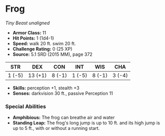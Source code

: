 # Frog

*Tiny* *Beast* *unaligned*

- **Armor Class:** 11
- **Hit Points:** 1 (1d4-1)
- **Speed:** walk 20 ft. swim 20 ft.
- **Challenge Rating:** 0 (25 XP)
- **Source:** 5.1 SRD (2015 MM), page 372

| STR | DEX | CON | INT | WIS | CHA |
| --- | --- | --- | --- | --- | --- |
| 1 (-5) | 13 (+1) | 8 (-1) | 1 (-5) | 8 (-1) | 3 (-4) |

- **Skills:** perception +1, stealth +3
- **Senses:** darkvision 30 ft., passive Perception 11

### Special Abilities

- **Amphibious:** The frog can breathe air and water
- **Standing Leap:** The frog's long jump is up to 10 ft. and its high jump is up to 5 ft., with or without a running start.


